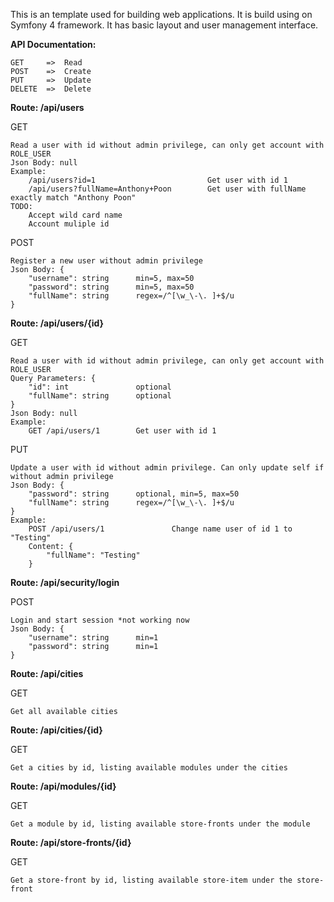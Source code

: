 This is an template used for building web applications. It is build using on Symfony 4 framework. It has basic layout and user management interface.

**API Documentation:**

    GET     =>  Read
    POST    =>  Create
    PUT     =>  Update
    DELETE  =>  Delete          
            
**Route: /api/users**

GET

    Read a user with id without admin privilege, can only get account with ROLE_USER
    Json Body: null
    Example:
        /api/users?id=1                         Get user with id 1
        /api/users?fullName=Anthony+Poon        Get user with fullName exactly match "Anthony Poon"
    TODO:
        Accept wild card name
        Account muliple id
    
POST

    Register a new user without admin privilege
    Json Body: {
        "username": string      min=5, max=50
        "password": string      min=5, max=50
        "fullName": string      regex=/^[\w_\-\. ]+$/u
    }
    
**Route: /api/users/{id}**

GET
    
    Read a user with id without admin privilege, can only get account with ROLE_USER
    Query Parameters: {
        "id": int               optional
        "fullName": string      optional
    }
    Json Body: null
    Example:
        GET /api/users/1        Get user with id 1
    
    
PUT
    
    Update a user with id without admin privilege. Can only update self if without admin privilege
    Json Body: {
        "password": string      optional, min=5, max=50
        "fullName": string      regex=/^[\w_\-\. ]+$/u
    }
    Example:
        POST /api/users/1               Change name user of id 1 to "Testing"
        Content: {
            "fullName": "Testing"
        }
        
        
**Route: /api/security/login**
    
POST   
    
    Login and start session *not working now
    Json Body: {
        "username": string      min=1
        "password": string      min=1
    }
    
**Route: /api/cities**

GET

    Get all available cities
    
**Route: /api/cities/{id}**

GET

    Get a cities by id, listing available modules under the cities
    
**Route: /api/modules/{id}**
    
GET
    
    Get a module by id, listing available store-fronts under the module
    
**Route: /api/store-fronts/{id}**
    
GET
    
    Get a store-front by id, listing available store-item under the store-front